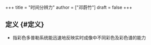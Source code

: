 +++
title = "时间分辨力"
author = ["邓蔚竹"]
draft = false
+++

## 定义 {#定义}

-   指彩色多普勒系统能迅速地反映实时成像中不同彩色及彩色谱的能力
